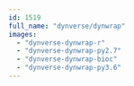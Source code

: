 ```yaml
---
id: 1519
full_name: "dynverse/dynwrap"
images: 
  - "dynverse-dynwrap-r"
  - "dynverse-dynwrap-py2.7"
  - "dynverse-dynwrap-bioc"
  - "dynverse-dynwrap-py3.6"
---
```

